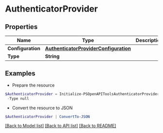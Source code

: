 # AuthenticatorProvider
## Properties

Name | Type | Description | Notes
------------ | ------------- | ------------- | -------------
**Configuration** | [**AuthenticatorProviderConfiguration**](AuthenticatorProviderConfiguration.md) |  | [optional] 
**Type** | **String** |  | [optional] 

## Examples

- Prepare the resource
```powershell
$AuthenticatorProvider = Initialize-PSOpenAPIToolsAuthenticatorProvider  -Configuration null `
 -Type null
```

- Convert the resource to JSON
```powershell
$AuthenticatorProvider | ConvertTo-JSON
```

[[Back to Model list]](../README.md#documentation-for-models) [[Back to API list]](../README.md#documentation-for-api-endpoints) [[Back to README]](../README.md)

